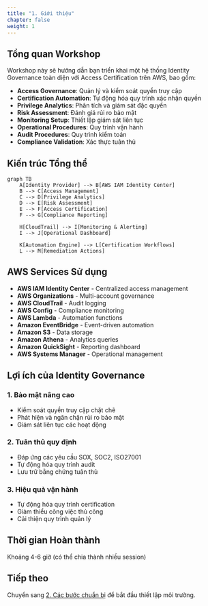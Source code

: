 ```yaml
---
title: "1. Giới thiệu"
chapter: false
weight: 1
---
```


## Tổng quan Workshop

Workshop này sẽ hướng dẫn bạn triển khai một hệ thống Identity Governance toàn diện với Access Certification trên AWS, bao gồm:

- **Access Governance**: Quản lý và kiểm soát quyền truy cập
- **Certification Automation**: Tự động hóa quy trình xác nhận quyền
- **Privilege Analytics**: Phân tích và giám sát đặc quyền
- **Risk Assessment**: Đánh giá rủi ro bảo mật
- **Monitoring Setup**: Thiết lập giám sát liên tục
- **Operational Procedures**: Quy trình vận hành
- **Audit Procedures**: Quy trình kiểm toán
- **Compliance Validation**: Xác thực tuân thủ

## Kiến trúc Tổng thể

```mermaid
graph TB
    A[Identity Provider] --> B[AWS IAM Identity Center]
    B --> C[Access Management]
    C --> D[Privilege Analytics]
    D --> E[Risk Assessment]
    E --> F[Access Certification]
    F --> G[Compliance Reporting]
    
    H[CloudTrail] --> I[Monitoring & Alerting]
    I --> J[Operational Dashboard]
    
    K[Automation Engine] --> L[Certification Workflows]
    L --> M[Remediation Actions]
```

## AWS Services Sử dụng

- **AWS IAM Identity Center** - Centralized access management
- **AWS Organizations** - Multi-account governance
- **AWS CloudTrail** - Audit logging
- **AWS Config** - Compliance monitoring
- **AWS Lambda** - Automation functions
- **Amazon EventBridge** - Event-driven automation
- **Amazon S3** - Data storage
- **Amazon Athena** - Analytics queries
- **Amazon QuickSight** - Reporting dashboard
- **AWS Systems Manager** - Operational management

## Lợi ích của Identity Governance

### 1. Bảo mật nâng cao
- Kiểm soát quyền truy cập chặt chẽ
- Phát hiện và ngăn chặn rủi ro bảo mật
- Giám sát liên tục các hoạt động

### 2. Tuân thủ quy định
- Đáp ứng các yêu cầu SOX, SOC2, ISO27001
- Tự động hóa quy trình audit
- Lưu trữ bằng chứng tuân thủ

### 3. Hiệu quả vận hành
- Tự động hóa quy trình certification
- Giảm thiểu công việc thủ công
- Cải thiện quy trình quản lý

## Thời gian Hoàn thành

Khoảng 4-6 giờ (có thể chia thành nhiều session)

## Tiếp theo

Chuyển sang [2. Các bước chuẩn bị](../2-cac-buoc-chuan-bi) để bắt đầu thiết lập môi trường.